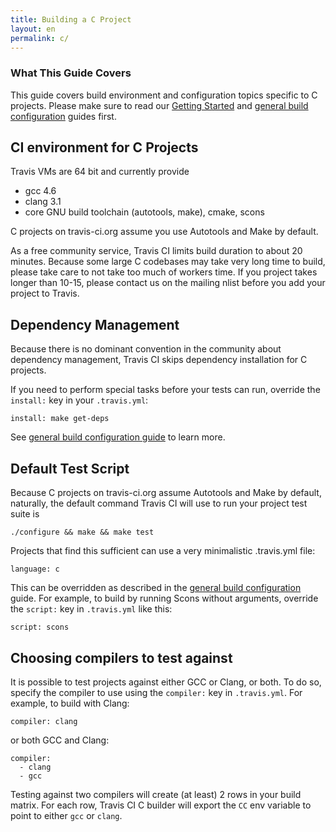 ```yaml
---
title: Building a C Project
layout: en
permalink: c/
---
```


### What This Guide Covers

This guide covers build environment and configuration topics specific to C projects. Please make sure to read our [Getting Started](/docs/user/getting-started/) and [general build configuration](/docs/user/build-configuration/) guides first.

## CI environment for C Projects

Travis VMs are 64 bit and currently provide

 * gcc 4.6
 * clang 3.1
 * core GNU build toolchain (autotools, make), cmake, scons

C projects on travis-ci.org assume you use Autotools and Make by default.

As a free community service, Travis CI limits build duration to about 20 minutes. Because some large C codebases may take very long time to build,
please take care to not take too much of workers time. If you project takes longer than 10-15, please contact us on the mailing nlist
before you add your project to Travis.


## Dependency Management

Because there is no dominant convention in the community about dependency management, Travis CI skips dependency installation
for C projects.

If you need to perform special tasks before your tests can run, override the `install:` key in your `.travis.yml`:

    install: make get-deps

See [general build configuration guide](/docs/user/build-configuration/) to learn more.



## Default Test Script

Because C projects on travis-ci.org assume Autotools and Make by default, naturally, the default command Travis CI will use to
run your project test suite is

    ./configure && make && make test

Projects that find this sufficient can use a very minimalistic .travis.yml file:

    language: c

This can be overridden as described in the [general build configuration](/docs/user/build-configuration/) guide. For example, to build
by running Scons without arguments, override the `script:` key in `.travis.yml` like this:

    script: scons


## Choosing compilers to test against

It is possible to test projects against either GCC or Clang, or both. To do so, specify the compiler to use using the `compiler:` key
in `.travis.yml`. For example, to build with Clang:

    compiler: clang

or both GCC and Clang:

    compiler:
      - clang
      - gcc

Testing against two compilers will create (at least) 2 rows in your build matrix. For each row, Travis CI C builder will export the `CC`
env variable to point to either `gcc` or `clang`.
